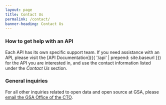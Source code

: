 ```yaml
---
layout: page
title: Contact Us
permalink: /contact/
banner-heading: Contact Us
---
```


### How to get help with an API

Each API has its own specific support team. If you need assistance with an API, please visit the [API Documentation]({{ '/api' | prepend: site.baseurl }}) for the API you are interested in, and use the contact information listed under the *Contact Us* section.

### General inquiries

For all other inquiries related to open data and open source at GSA, please [email the GSA Office of the CTO](mailto:cto@gsa.gov).
